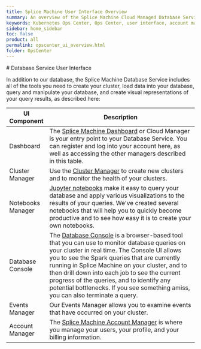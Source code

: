```yaml
---
title: Splice Machine User Interface Overview
summary: An overview of the Splice Machine Cloud Managed Database Service.
keywords: Kubernetes Ops Center, Ops Center, user interface, account manager, events manager, ui for service
sidebar: home_sidebar
toc: false
product: all
permalink: opscenter_ui_overview.html
folder: OpsCenter
---
```

<section>
<div class="TopicContent" data-swiftype-index="true" markdown="1">
# Database Service User Interface

In addition to our database, the Splice Machine Database Service
includes all of the tools you need to create your cluster, load data
into your database, query and manipulate your database, and create
visual representations of your query results, as described here:

<table>
    <col width="20%" />
    <col />
    <thead>
        <tr>
            <th>UI Component</th>
            <th>Description</th>
        </tr>
    </thead>
    <tbody>
        <tr>
            <td>Dashboard</td>
            <td>The <a href="dbaas_cm_intro.html">Splice Machine Dashboard</a> or <span class="ConsoleLink">Cloud Manager</span> is your entry point to your Database Service. You can register and log into your account here, as well as accessing the other managers described in this table.</td>
        </tr>
        <tr>
            <td>Cluster Manager</td>
            <td>Use the <a href="dbaas_cm_initialstartup.html">Cluster Manager</a> to create new clusters and to monitor the health of your clusters.</td>
        </tr>
        <tr>
            <td>Notebooks Manager</td>
            <td><a href="dbaas_jup_intro.html">Jupyter notebooks</a> make it easy to query your database and apply various visualizations to the results of your queries. We've created several notebooks that will help you to quickly become productive and to see how easy it is to create your own notebooks.</td>
        </tr>
        <tr>
            <td>Database Console</td>
            <td>The <a href="tutorials_dbconsole_intro.html">Database Console</a> is a browser-based tool that you can use to monitor database queries on your cluster in real time. The Console UI allows you to see the Spark queries that are currently running in Splice Machine on your cluster, and to then drill down into each job to see the current progress of the queries, and to identify any potential bottlenecks. If you see something amiss, you can also terminate a query.</td>
        </tr>
        <tr>
            <td>Events Manager</td>
            <td>Our <span class="ConsoleLink">Events Manager</span> allows you to examine events that have occurred on your cluster.</td>
        </tr>
        <tr>
            <td>Account Manager</td>
            <td>The <a href="dbaas_cm_acctmanage.html">Splice Machine Account Manager</a> is where you manage your users, your profile, and your billing information.</td>
        </tr>
    </tbody>
</table>
</div>
</section>
